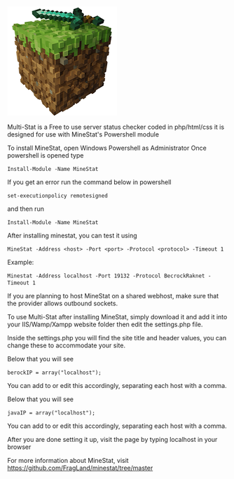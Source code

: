 ![Multi-Stat](https://github.com/Deadlineem/Multi-Stat/blob/398fce629c8af449be984356972f8f8273581dc0/images/logo.png)

Multi-Stat is a Free to use server status checker coded in php/html/css
it is designed for use with MineStat's Powershell module

To install MineStat, open Windows Powershell as Administrator
Once powershell is opened type 

    Install-Module -Name MineStat

If you get an error run the command below in powershell

    set-executionpolicy remotesigned
    
and then run 

    Install-Module -Name MineStat

After installing minestat, you can test it using 

    MineStat -Address <host> -Port <port> -Protocol <protocol> -Timeout 1
    
Example:

    Minestat -Address localhost -Port 19132 -Protocol BecrockRaknet -Timeout 1

If you are planning to host MineStat on a shared webhost, make sure 
that the provider allows outbound sockets.		     


To use Multi-Stat after installing MineStat, simply download it and
add it into your IIS/Wamp/Xampp website folder then edit the 
settings.php file.

Inside the settings.php you will find the site title and header
values, you can change these to accommodate your site.

Below that you will see 

    berockIP = array("localhost");
    
You can add to or edit this accordingly, separating each
host with a comma.

Below that you will see 

    javaIP = array("localhost");
    
You can add to or edit this accordingly, separating each
host with a comma.

After you are done setting it up, visit the page by typing
localhost in your browser


For more information about MineStat, visit https://github.com/FragLand/minestat/tree/master
